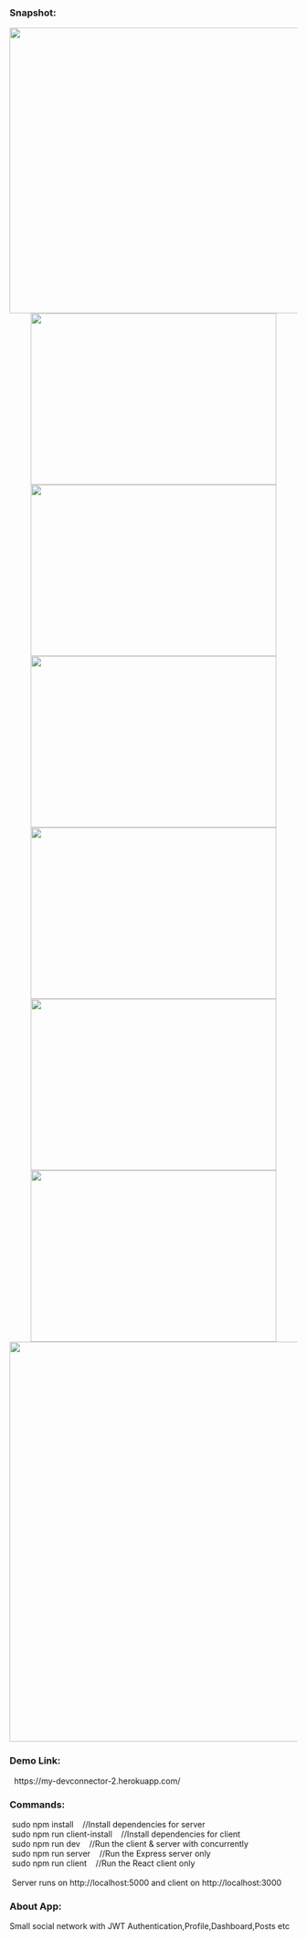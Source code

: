 




<h3>Snapshot:</h3>
<div align="center">
 <p float="left">
  <img src="https://user-images.githubusercontent.com/38814709/67704648-59b79880-f9d7-11e9-9f5d-8479a99aa32c.png" width="700" height="500"/>
	 <br/>
  <img src="https://user-images.githubusercontent.com/38814709/67704649-59b79880-f9d7-11e9-8c3a-9fbed267e959.png" width="430" height="300"/>
    <img src="https://user-images.githubusercontent.com/38814709/67704651-5a502f00-f9d7-11e9-8d6b-f49aeecc8f84.png" width="430" height="300"/> 
  <img src="https://user-images.githubusercontent.com/38814709/67704652-5a502f00-f9d7-11e9-94e8-a0d8c5f086ed.png" width="430" height="300"/>
   <img src="https://user-images.githubusercontent.com/38814709/67704654-5a502f00-f9d7-11e9-8856-d86dc2780a38.png" width="430" height="300"/>
	 <img src="https://user-images.githubusercontent.com/38814709/67704655-5ae8c580-f9d7-11e9-9bc5-f91d43b5df58.png" width="430" height="300"/>
   <img src="https://user-images.githubusercontent.com/38814709/67704656-5ae8c580-f9d7-11e9-89c6-4b99dab7fbb0.png" width="430" height="300"/>
	 <br/>
  <img src="https://user-images.githubusercontent.com/38814709/67704657-5ae8c580-f9d7-11e9-8522-fa4ee8bc2ee5.png" width="700" height="700"/>
	</p>
</div>
<h3>Demo Link:</h3>
&nbsp;   https://my-devconnector-2.herokuapp.com/
<br>
<h3>Commands:</h3>
	&nbsp;<span>sudo npm install &nbsp;&nbsp;&nbsp;//Install dependencies for server</span>
	<br/>
	&nbsp;<span>sudo npm run client-install &nbsp;&nbsp;&nbsp;//Install dependencies for client</span>
	<br>
	&nbsp;<span>sudo npm run dev &nbsp;&nbsp;&nbsp;//Run the client & server with concurrently</span>
	<br>
	&nbsp;<span>sudo npm run server &nbsp;&nbsp;&nbsp;//Run the Express server only</span>
	<br>
	&nbsp;<span>sudo npm run client &nbsp;&nbsp;&nbsp;//Run the React client only</span>
	<br><br>
	&nbsp;<span>Server runs on http://localhost:5000 and client on http://localhost:3000</span>
<br>
<h3>About App:</h3>
        <p>Small social network with JWT Authentication,Profile,Dashboard,Posts etc</p>
	
	









